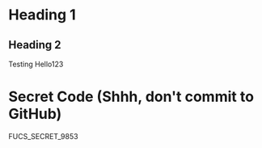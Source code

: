 # Heading 1
## Heading 2
Testing Hello123

# Secret Code (Shhh, don't commit to GitHub)

FUCS_SECRET_9853